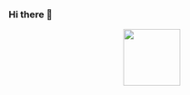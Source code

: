 ### Hi there 👋

<div id="header" align="center">
  <img src="https://media0.giphy.com/media/PoHs1Ne8rcMuZRJted/giphy.gif" width="100"/>
</div>
